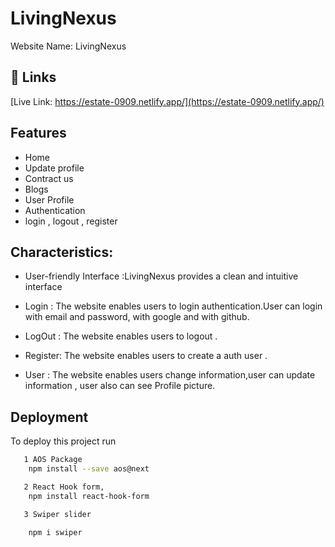   #      LivingNexus

Website Name: LivingNexus


## 🔗 Links
[Live Link: https://estate-0909.netlify.app/](https://estate-0909.netlify.app/)



## Features

- Home
- Update profile
- Contract us
- Blogs
- User Profile
- Authentication
- login , logout , register


## Characteristics:


- User-friendly Interface :LivingNexus provides a clean and intuitive interface



- Login :  The website enables users to login authentication.User can login with email and password, with google and with github.


- LogOut :  The website enables users to logout .

- Register:  The website enables users to create a auth user .

- User :  The website enables users change information,user can update information , user also can see Profile picture.

 

## Deployment

To deploy this project run

```bash
   1 AOS Package
    npm install --save aos@next
```
```bash
   2 React Hook form,
    npm install react-hook-form
```
```bash
   3 Swiper slider

    npm i swiper
```

